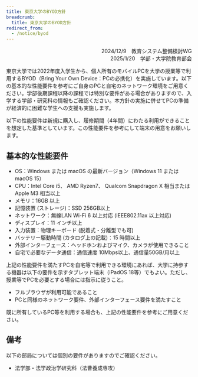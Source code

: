 ```yaml
---
title: 東京大学のBYOD方針
breadcrumb:
  title: 東京大学のBYOD方針
redirect_from:
  - /notice/byod
---
```


<div style="text-align: right">
<div>2024/12/9　教育システム整備検討WG</div>
<div>2025/1/20　学部・大学院教育部会</div>
</div>

東京大学では2022年度入学生から、個人所有のモバイルPCを大学の授業等で利用するBYOD（Bring Your Own Device：PCの必携化）を実施しています。以下の基本的な性能要件を参考にご自身のPCと自宅のネットワーク環境をご用意ください。学部後期課程以降の課程では特別な要件がある場合がありますので、入学する学部・研究科の情報もご確認ください。本方針の実施に併せてPCの準備が経済的に困難な学生への支援も実施します。 

以下の性能要件は新規に購入し、履修期間（4年間）にわたる利用ができることを想定した基準としています。この性能要件を参考にして端末の用意をお願いします。

## 基本的な性能要件
- OS：Windows または macOS の最新バージョン（Windows 11 または macOS 15） 
- CPU：Intel Core i5、 AMD Ryzen7、 Qualcom Snapdragon X 相当または Apple M3 相当以上 
- メモリ：16GB 以上 
- 記憶装置 (ストレージ)：SSD 256GB以上 
- ネットワーク：無線LAN Wi-Fi 6 以上対応 (IEEE802.11ax 以上対応) 
- ディスプレイ：11 インチ以上 
- 入力装置：物理キーボード (脱着式・分離型でも可) 
- バッテリー駆動時間 (カタログ上の記載)：15 時間以上 
- 外部インターフェース：ヘッドホンおよびマイク、カメラが使用できること 
- 自宅で必要なデータ通信：通信速度 10Mbps以上、通信量50GB/月以上 

上記の性能要件を満たすPCを自宅等で利用できる環境にあれば、大学に持参する機器は以下の要件を示すタブレット端末（iPadOS 18等）でもよい。ただし、授業等でPCを必要とする場合には指示に従うこと。 
- フルブラウザが利用可能であること 
- PCと同様のネットワーク要件、外部インターフェース要件を満たすこと 

既に所有しているPC等を利用する場合も、上記の性能要件を参考にご用意ください。 

## 備考
以下の部局については個別の要件がありますのでご確認ください。 
- 法学部・法学政治学研究科（法曹養成専攻） 
